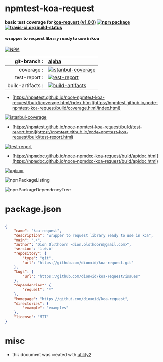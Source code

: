 # npmtest-koa-request

#### basic test coverage for  [koa-request (v1.0.0)](https://github.com/dionoid/koa-request)  [![npm package](https://img.shields.io/npm/v/npmtest-koa-request.svg?style=flat-square)](https://www.npmjs.org/package/npmtest-koa-request) [![travis-ci.org build-status](https://api.travis-ci.org/npmtest/node-npmtest-koa-request.svg)](https://travis-ci.org/npmtest/node-npmtest-koa-request)

#### wrapper to request library ready to use in koa

[![NPM](https://nodei.co/npm/koa-request.png?downloads=true&downloadRank=true&stars=true)](https://www.npmjs.com/package/koa-request)

| git-branch : | [alpha](https://github.com/npmtest/node-npmtest-koa-request/tree/alpha)|
|--:|:--|
| coverage : | [![istanbul-coverage](https://npmtest.github.io/node-npmtest-koa-request/build/coverage.badge.svg)](https://npmtest.github.io/node-npmtest-koa-request/build/coverage.html/index.html)|
| test-report : | [![test-report](https://npmtest.github.io/node-npmtest-koa-request/build/test-report.badge.svg)](https://npmtest.github.io/node-npmtest-koa-request/build/test-report.html)|
| build-artifacts : | [![build-artifacts](https://npmtest.github.io/node-npmtest-koa-request/glyphicons_144_folder_open.png)](https://github.com/npmtest/node-npmtest-koa-request/tree/gh-pages/build)|

- [https://npmtest.github.io/node-npmtest-koa-request/build/coverage.html/index.html](https://npmtest.github.io/node-npmtest-koa-request/build/coverage.html/index.html)

[![istanbul-coverage](https://npmtest.github.io/node-npmtest-koa-request/build/screenCapture.buildCi.browser.%252Ftmp%252Fbuild%252Fcoverage.lib.html.png)](https://npmtest.github.io/node-npmtest-koa-request/build/coverage.html/index.html)

- [https://npmtest.github.io/node-npmtest-koa-request/build/test-report.html](https://npmtest.github.io/node-npmtest-koa-request/build/test-report.html)

[![test-report](https://npmtest.github.io/node-npmtest-koa-request/build/screenCapture.buildCi.browser.%252Ftmp%252Fbuild%252Ftest-report.html.png)](https://npmtest.github.io/node-npmtest-koa-request/build/test-report.html)

- [https://npmdoc.github.io/node-npmdoc-koa-request/build/apidoc.html](https://npmdoc.github.io/node-npmdoc-koa-request/build/apidoc.html)

[![apidoc](https://npmdoc.github.io/node-npmdoc-koa-request/build/screenCapture.buildCi.browser.%252Ftmp%252Fbuild%252Fapidoc.html.png)](https://npmdoc.github.io/node-npmdoc-koa-request/build/apidoc.html)

![npmPackageListing](https://npmtest.github.io/node-npmtest-koa-request/build/screenCapture.npmPackageListing.svg)

![npmPackageDependencyTree](https://npmtest.github.io/node-npmtest-koa-request/build/screenCapture.npmPackageDependencyTree.svg)



# package.json

```json

{
    "name": "koa-request",
    "description": "wrapper to request library ready to use in koa",
    "main": "./",
    "author": "Dion Olsthoorn <dion.olsthoorn@gmail.com>",
    "version": "1.0.0",
    "repository": {
        "type": "git",
        "url": "https://github.com/dionoid/koa-request.git"
    },
    "bugs": {
        "url": "https://github.com/dionoid/koa-request/issues"
    },
    "dependencies": {
        "request": "*"
    },
    "homepage": "https://github.com/dionoid/koa-request",
    "directories": {
        "example": "examples"
    },
    "license": "MIT"
}
```



# misc
- this document was created with [utility2](https://github.com/kaizhu256/node-utility2)
